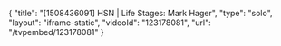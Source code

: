 {
    "title": "[1508436091] HSN | Life Stages: Mark Hager",
    "type": "solo",
    "layout": "iframe-static",
    "videoId": "123178081",
    "url": "\/tvpembed\/123178081"
}